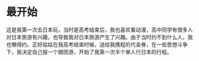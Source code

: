 # 最开始
这是我第一次去日本玩，当时是高考结束后，我也喜欢看动漫，高中同学有很多人对日本旅游有兴趣，也导致我对日本旅游产生了兴趣。由于当时约不到什么人，我也懒得约。正好姑姑在我高考结束时候，送给我携程的代金券，在一些思想斗争下，我决定自己报一个跟团游，开始了我第一次半个单人行日本的行程。
